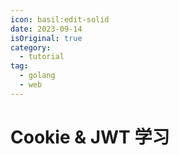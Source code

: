 ```yaml
---
icon: basil:edit-solid
date: 2023-09-14
isOriginal: true
category:
  - tutorial
tag:
  - golang
  - web
---
```


<!-- more -->

# Cookie & JWT 学习
